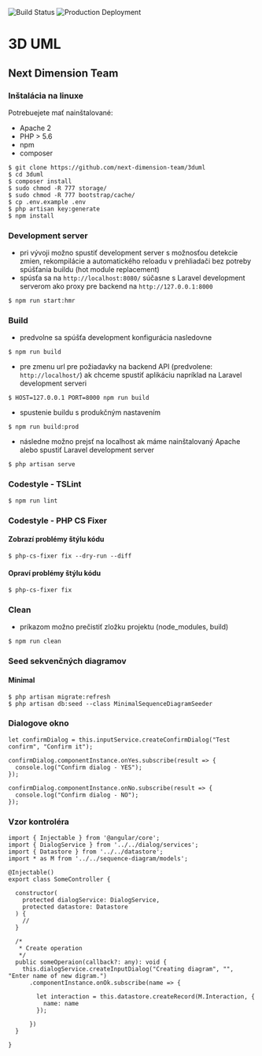 ![Build Status](http://team15-16.studenti.fiit.stuba.sk:8085/plugins/servlet/wittified/build-status/UML-PROD)
![Production Deployment](http://team15-16.studenti.fiit.stuba.sk:8085/plugins/servlet/wittified/deploy-status/1081345)

# 3D UML

## Next Dimension Team

### Inštalácia na linuxe

Potrebuejete mať nainštalované:
 - Apache 2
 - PHP > 5.6
 - npm
 - composer

```
$ git clone https://github.com/next-dimension-team/3duml
$ cd 3duml
$ composer install
$ sudo chmod -R 777 storage/
$ sudo chmod -R 777 bootstrap/cache/
$ cp .env.example .env
$ php artisan key:generate
$ npm install
```

### Development server
- pri vývoji možno spustiť development server s možnosťou detekcie zmien,
rekompilácie a automatického reloadu v prehliadači bez potreby spúšťania buildu (hot module replacement)
- spúsťa sa na `http://localhost:8080/` súčasne s Laravel development serverom ako proxy pre backend na `http://127.0.0.1:8000`
```
$ npm run start:hmr
```
### Build
- predvolne sa spúšťa development konfigurácia nasledovne
```
$ npm run build
```
- pre zmenu url pre požiadavky na backend API (predvolene: `http://localhost/`) ak chceme spustiť aplikáciu napríklad na Laravel development serveri
```
$ HOST=127.0.0.1 PORT=8000 npm run build
```
- spustenie buildu s produkčným nastavením
```
$ npm run build:prod
```
- následne možno prejsť na localhost ak máme nainštalovaný Apache alebo spustiť Laravel development server
```
$ php artisan serve
```

### Codestyle - TSLint
```
$ npm run lint
```

### Codestyle - PHP CS Fixer
#### Zobrazí problémy štýlu kódu
```
$ php-cs-fixer fix --dry-run --diff
```
#### Opraví problémy štýlu kódu
```
$ php-cs-fixer fix
```

### Clean
- príkazom možno prečistiť zložku projektu (node_modules, build)
```
$ npm run clean
```

### Seed sekvenčných diagramov
#### Minimal
```
$ php artisan migrate:refresh
$ php artisan db:seed --class MinimalSequenceDiagramSeeder
```

### Dialogove okno
```
let confirmDialog = this.inputService.createConfirmDialog("Test confirm", "Confirm it");

confirmDialog.componentInstance.onYes.subscribe(result => {
  console.log("Confirm dialog - YES");
});

confirmDialog.componentInstance.onNo.subscribe(result => {
  console.log("Confirm dialog - NO");
});
```

### Vzor kontroléra
```
import { Injectable } from '@angular/core';
import { DialogService } from '../../dialog/services';
import { Datastore } from '../../datastore';
import * as M from '../../sequence-diagram/models';

@Injectable()
export class SomeController {

  constructor(
    protected dialogService: DialogService,
    protected datastore: Datastore
  ) {
    //
  }

  /*
   * Create operation
   */
  public someOperaion(callback?: any): void {
    this.dialogService.createInputDialog("Creating diagram", "", "Enter name of new digram.")
      .componentInstance.onOk.subscribe(name => {
        
        let interaction = this.datastore.createRecord(M.Interaction, {
          name: name
        });

      })
  }

}
```